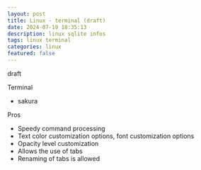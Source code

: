 ```yaml
---
layout: post
title: Linux - terminal (draft)
date: 2024-07-19 18:35:13
description: linux sqlite infos 
tags: linux terminal
categories: linux
featured: false
---
```


draft

Terminal 
- sakura

Pros
- Speedy command processing
- Text color customization options, font customization options
- Opacity level customization
- Allows the use of tabs
- Renaming of tabs is allowed

